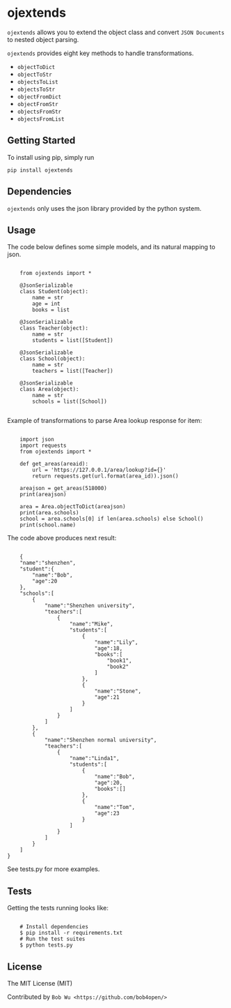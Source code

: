 ojextends
==============

``ojextends`` allows you to extend the object class and convert ``JSON Documents`` to nested object parsing.

``ojextends`` provides eight key methods to handle transformations.

* `objectToDict` 
* `objectToStr` 
* `objectsToList` 
* `objectsToStr` 
* `objectFromDict` 
* `objectFromStr` 
* `objectsFromStr` 
* `objectsFromList`



## Getting Started

To install using pip, simply run

```
pip install ojextends
```

Dependencies
------------
``ojextends`` only uses the json library provided by the python system.



Usage
-----
The code below defines some simple models, and its natural mapping to json.

```

    from ojextends import *
    
    @JsonSerializable
    class Student(object):
        name = str
        age = int
        books = list
    
    @JsonSerializable
    class Teacher(object):
        name = str
        students = list([Student])
    
    @JsonSerializable
    class School(object):
        name = str
        teachers = list([Teacher])
    
    @JsonSerializable
    class Area(object):
        name = str
        schools = list([School])
        
```
Example of transformations to parse Area lookup response for item:

```

    import json
    import requests
    from ojextends import *
    
    def get_areas(areaid):
        url = 'https://127.0.0.1/area/lookup?id={}'
        return requests.get(url.format(area_id)).json()

    areajson = get_areas(518000)
    print(areajson)
    
    area = Area.objectToDict(areajson)
    print(area.schools)
    school = area.schools[0] if len(area.schools) else School()
    print(school.name)
```

The code above produces next result:


```

    {
    "name":"shenzhen",
    "student":{
        "name":"Bob",
        "age":20
    },
    "schools":[
        {
            "name":"Shenzhen university",
            "teachers":[
                {
                    "name":"Mike",
                    "students":[
                        {
                            "name":"Lily",
                            "age":18,
                            "books":[
                                "book1",
                                "book2"
                            ]
                        },
                        {
                            "name":"Stone",
                            "age":21
                        }
                    ]
                }
            ]
        },
        {
            "name":"Shenzhen normal university",
            "teachers":[
                {
                    "name":"Linda1",
                    "students":[
                        {
                            "name":"Bob",
                            "age":20,
                            "books":[]
                        },
                        {
                            "name":"Tom",
                            "age":23
                        }
                    ]
                }
            ]
        }
    ]
}

```

See tests.py for more examples.


Tests
-----
Getting the tests running looks like:

```

    # Install dependencies
    $ pip install -r requirements.txt
    # Run the test suites
    $ python tests.py
```
License
-------

The MIT License (MIT)

Contributed by `Bob Wu <https://github.com/bob4open/>`
